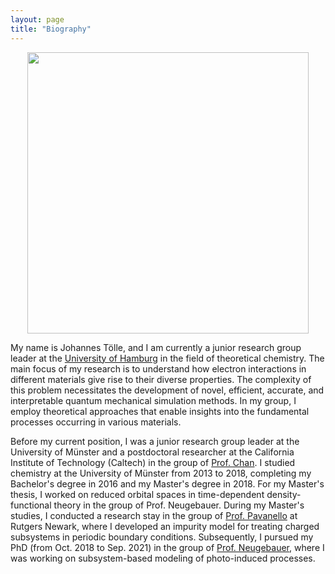 ```yaml
---
layout: page
title: "Biography"
---
```



<p align="center">
<img src="https://buralin.github.io/johanneswebsite/Pictures/Research/ToelleLab.001.jpeg" width="450">
</p>

My name is Johannes Tölle, and I am currently a junior research group leader at the [University of Hamburg](https://www.chemie.uni-hamburg.de/institute/ac/arbeitsgruppen/herrmann/team/mitarbeiter/johannestoelle.html) in the field of theoretical chemistry.
The main focus of my research is to understand how electron interactions in different materials give rise to their diverse properties. The complexity of this problem necessitates the development of novel, efficient, accurate, and interpretable quantum mechanical simulation methods. In my group, I employ theoretical approaches that enable insights into the fundamental processes occurring in various materials.

Before my current position, I was a junior research group leader at the University of Münster and a postdoctoral researcher at the California Institute of Technology (Caltech) in the group of [Prof. Chan](https://www.chan-lab.caltech.edu/). 
I studied chemistry at the University of Münster from 2013 to 2018, completing my Bachelor's degree in 2016 and my Master's degree in 2018. For my Master's thesis, I worked on reduced orbital spaces in time-dependent density-functional theory in the group of Prof. Neugebauer.
During my Master's studies, I conducted a research stay in the group of [Prof. Pavanello](https://sites.rutgers.edu/prg) at Rutgers Newark, where I developed an impurity model for treating charged subsystems in periodic boundary conditions.
Subsequently, I pursued my PhD (from Oct. 2018 to Sep. 2021) in the group of [Prof. Neugebauer](https://www.uni-muenster.de/Chemie.oc/neugebauer/neugebauer.html), where I was working on subsystem-based modeling of photo-induced processes.